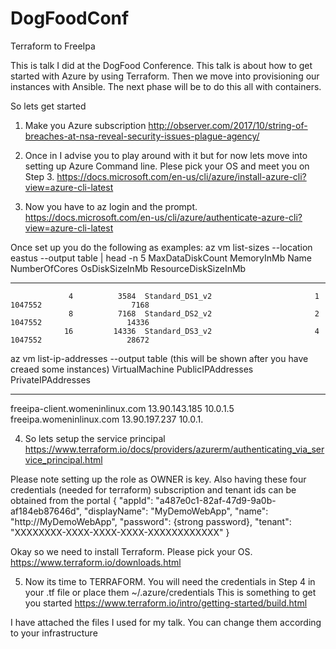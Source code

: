 # DogFoodConf
Terraform to FreeIpa


This is talk I did at the DogFood Conference. This talk is about how to get started with Azure by using Terraform. Then we move into provisioning our instances with Ansible. The next phase will be to do this all with containers.

So lets get started

1. Make you Azure subscription 
http://observer.com/2017/10/string-of-breaches-at-nsa-reveal-security-issues-plague-agency/

2. Once in I advise you to play around with it but for now lets move into setting up Azure Command line. Plese pick your OS and meet you on Step 3.
https://docs.microsoft.com/en-us/cli/azure/install-azure-cli?view=azure-cli-latest

3.  Now you have to az login and the prompt. https://docs.microsoft.com/en-us/cli/azure/authenticate-azure-cli?view=azure-cli-latest

Once set up you do the following as examples:
az vm list-sizes --location eastus --output table | head -n 5
  MaxDataDiskCount    MemoryInMb  Name                      NumberOfCores    OsDiskSizeInMb    ResourceDiskSizeInMb
------------------  ------------  ----------------------  ---------------  ----------------  ----------------------
                 4          3584  Standard_DS1_v2                       1           1047552                    7168
                 8          7168  Standard_DS2_v2                       2           1047552                   14336
                16         14336  Standard_DS3_v2                       4           1047552                   28672

az vm list-ip-addresses --output table (this will be shown after you have creaed some instances)
VirtualMachine                   PublicIPAddresses    PrivateIPAddresses
-------------------------------  -------------------  --------------------
freeipa-client.womeninlinux.com  13.90.143.185        10.0.1.5
freeipa.womeninlinux.com         13.90.197.237        10.0.1.

4. So lets setup the service principal
https://www.terraform.io/docs/providers/azurerm/authenticating_via_service_principal.html

Please note setting up the role as OWNER is key. Also having these four credentials (needed for terraform)
subscription and tenant ids can be obtained from the portal
{
  "appId": "a487e0c1-82af-47d9-9a0b-af184eb87646d",
  "displayName": "MyDemoWebApp",
  "name": "http://MyDemoWebApp",
  "password": {strong password},
  "tenant": "XXXXXXXX-XXXX-XXXX-XXXX-XXXXXXXXXXXX"
}

Okay so we need to install Terraform. Please pick your OS.
https://www.terraform.io/downloads.html

5. Now its time to TERRAFORM. You will need the credentials in Step 4 in your .tf file or place them ~/.azure/credentials
This is something to get you started
https://www.terraform.io/intro/getting-started/build.html

I have attached the files I used for my talk. You can change them according to your infrastructure




